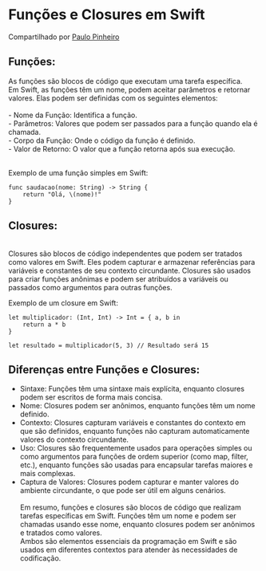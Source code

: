 
<h1>
Funções e Closures em Swift</h1>
Compartilhado por <a href="https://web.dio.me/users/paruvitu" target="_blank"> Paulo Pinheiro </a>


<h2>
Funções:
  </h2>
As funções são blocos de código que executam uma tarefa específica. <br>Em Swift, as funções têm um nome, podem aceitar parâmetros e retornar valores. Elas podem ser definidas com os seguintes elementos:
<br><br>
- Nome da Função: Identifica a função.<br>
- Parâmetros: Valores que podem ser passados para a função quando ela é chamada.<br>
- Corpo da Função: Onde o código da função é definido.<br>
- Valor de Retorno: O valor que a função retorna após sua execução.<br><br>

Exemplo de uma função simples em Swift:

```
func saudacao(nome: String) -> String {
    return "Olá, \(nome)!"
}
```

<h2>
Closures:
  </h2><br>
Closures são blocos de código independentes que podem ser tratados como valores em Swift.
Eles podem capturar e armazenar referências para variáveis e constantes de seu contexto circundante. Closures são usados para criar funções anônimas e podem ser atribuídos a variáveis ou passados como argumentos para outras funções.

Exemplo de um closure em Swift:

```
let multiplicador: (Int, Int) -> Int = { a, b in
    return a * b
}

let resultado = multiplicador(5, 3) // Resultado será 15
```

<h2>
Diferenças entre Funções e Closures:
</h2>

- Sintaxe: Funções têm uma sintaxe mais explícita, enquanto closures podem ser escritos de forma mais concisa.<br>
- Nome: Closures podem ser anônimos, enquanto funções têm um nome definido.<br>
- Contexto: Closures capturam variáveis e constantes do contexto em que são definidos, enquanto funções não capturam automaticamente valores do contexto circundante.<br>
- Uso: Closures são frequentemente usados para operações simples ou como argumentos para funções de ordem superior (como map, filter, etc.), enquanto funções são usadas para encapsular tarefas maiores e mais complexas.<br>
- Captura de Valores: Closures podem capturar e manter valores do ambiente circundante, o que pode ser útil em alguns cenários.
<br><br>
Em resumo, funções e closures são blocos de código que realizam tarefas específicas em Swift. Funções têm um nome e podem ser chamadas usando esse nome, enquanto closures podem ser anônimos e tratados como valores.<br> Ambos são elementos essenciais da programação em Swift e são usados em diferentes contextos para atender às necessidades de codificação.

